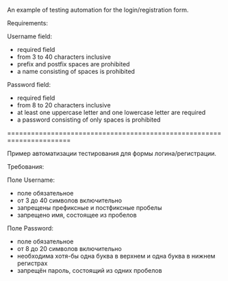 An example of testing automation for the login/registration form.

Requirements:

Username field:
- required field
- from 3 to 40 characters inclusive
- prefix and postfix spaces are prohibited
- a name consisting of spaces is prohibited

Password field:
- required field
- from 8 to 20 characters inclusive
- at least one uppercase letter and one lowercase letter are required
- a password consisting of only spaces is prohibited

======================================================================

Пример автоматизации тестирования для формы логина/регистрации.

Требования:

Поле Username: 
- поле обязательное
- от 3 до 40 символов включительно
- запрещены префиксные и постфиксные пробелы
- запрещено имя, состоящее из пробелов

Поле Password:
- поле обязательное
- от 8 до 20 символов включительно
- необходима хотя-бы одна буква в верхнем и одна буква в нижнем регистрах
- запрещён пароль, состоящий из одних пробелов
